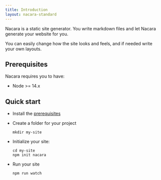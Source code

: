```yaml
---
title: Introduction
layout: nacara-standard
---
```


Nacara is a static site generator. You write markdown files and let Nacara generate your website for you.

You can easily change how the site looks and feels, and if needed write your own layouts.

## Prerequisites

Nacara requires you to have:

- Node >= 14.x

## Quick start

<ul class="textual-steps">

<li>

Install the [prerequisites](#Prerequisites)

</li>

<li>

Create a folder for your project

```
mkdir my-site
```

</li>

<li>

Initialize your site:

```
cd my-site
npm init nacara
```

</li>

<li>

Run your site

```
npm run watch
```

</li>

</ul>
